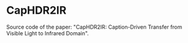 # CapHDR2IR
Source code of the paper: "CapHDR2IR: Caption-Driven Transfer from Visible Light to Infrared Domain".
